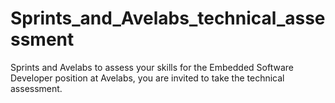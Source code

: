 # Sprints_and_Avelabs_technical_assessment
Sprints and Avelabs to assess your skills for the Embedded Software Developer position at Avelabs, you are invited to take the technical assessment.
